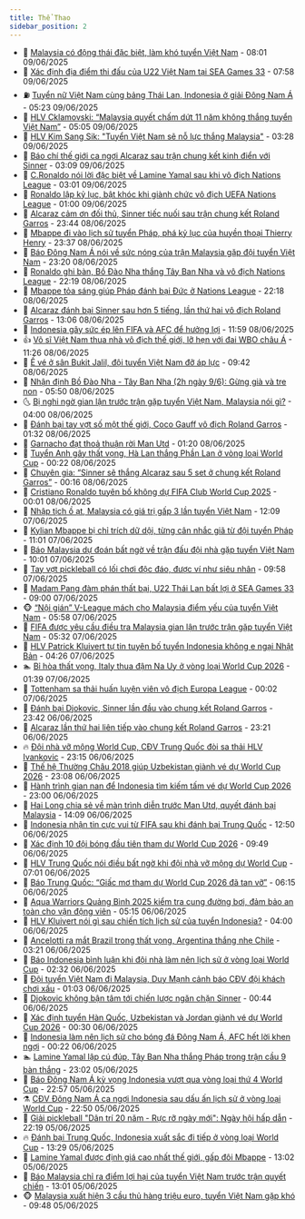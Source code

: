 ```yaml
---
title: Thể Thao
sidebar_position: 2
---
```


<!-- dantri-the-thao:START -->
- 🎡 [Malaysia có động thái đặc biệt, làm khó tuyển Việt Nam](https://dantri.com.vn/the-thao/malaysia-co-dong-thai-dac-biet-lam-kho-tuyen-viet-nam-20250609120244087.htm) - 08:01 09/06/2025
- 💯 [Xác định địa điểm thi đấu của U22 Việt Nam tại SEA Games 33](https://dantri.com.vn/the-thao/xac-dinh-dia-diem-thi-dau-cua-u22-viet-nam-tai-sea-games-33-20250609110321726.htm) - 07:58 09/06/2025
- ⛽️ [Tuyển nữ Việt Nam cùng bảng Thái Lan, Indonesia ở giải Đông Nam Á](https://dantri.com.vn/the-thao/tuyen-nu-viet-nam-cung-bang-thai-lan-indonesia-o-giai-dong-nam-a-20250609122336229.htm) - 05:23 09/06/2025
- 💃 [HLV Cklamovski: “Malaysia quyết chấm dứt 11 năm không thắng tuyển Việt Nam”](https://dantri.com.vn/the-thao/hlv-cklamovski-malaysia-quyet-cham-dut-11-nam-khong-thang-tuyen-viet-nam-20250609115934168.htm) - 05:05 09/06/2025
- 🌈 [HLV Kim Sang Sik: &quot;Tuyển Việt Nam sẽ nỗ lực thắng Malaysia&quot;](https://dantri.com.vn/the-thao/hlv-kim-sang-sik-tuyen-viet-nam-se-no-luc-thang-malaysia-20250609102039018.htm) - 03:28 09/06/2025
- 🦅 [Báo chí thế giới ca ngợi Alcaraz sau trận chung kết kinh điển với Sinner](https://dantri.com.vn/the-thao/bao-chi-the-gioi-ca-ngoi-alcaraz-sau-tran-chung-ket-kinh-dien-voi-sinner-20250609094348274.htm) - 03:09 09/06/2025
- 🌝 [C.Ronaldo nói lời đặc biệt về Lamine Yamal sau khi vô địch Nations League](https://dantri.com.vn/the-thao/cronaldo-noi-loi-dac-biet-ve-lamine-yamal-sau-khi-vo-dich-nations-league-20250609095402286.htm) - 03:01 09/06/2025
- 🚀 [Ronaldo lập kỷ lục, bật khóc khi giành chức vô địch UEFA Nations League](https://dantri.com.vn/the-thao/ronaldo-lap-ky-luc-bat-khoc-khi-gianh-chuc-vo-dich-uefa-nations-league-20250609074430265.htm) - 01:00 09/06/2025
- 🎉 [Alcaraz cảm ơn đối thủ, Sinner tiếc nuối sau trận chung kết Roland Garros](https://dantri.com.vn/the-thao/alcaraz-cam-on-doi-thu-sinner-tiec-nuoi-sau-tran-chung-ket-roland-garros-20250609064123106.htm) - 23:44 08/06/2025
- 📝 [Mbappe đi vào lịch sử tuyển Pháp, phá kỷ lục của huyền thoại Thierry Henry](https://dantri.com.vn/the-thao/mbappe-di-vao-lich-su-tuyen-phap-pha-ky-luc-cua-huyen-thoai-thierry-henry-20250608232727708.htm) - 23:37 08/06/2025
- 🦄 [Báo Đông Nam Á nói về sức nóng của trận Malaysia gặp đội tuyển Việt Nam](https://dantri.com.vn/the-thao/bao-dong-nam-a-noi-ve-suc-nong-cua-tran-malaysia-gap-doi-tuyen-viet-nam-20250608235046565.htm) - 23:20 08/06/2025
- 🎉 [Ronaldo ghi bàn, Bồ Đào Nha thắng Tây Ban Nha và vô địch Nations League](https://dantri.com.vn/the-thao/ronaldo-ghi-ban-bo-dao-nha-thang-tay-ban-nha-va-vo-dich-nations-league-20250609051927986.htm) - 22:19 08/06/2025
- 💼 [Mbappe tỏa sáng giúp Pháp đánh bại Đức ở Nations League](https://dantri.com.vn/the-thao/mbappe-toa-sang-giup-phap-danh-bai-duc-o-nations-league-20250609061423910.htm) - 22:18 08/06/2025
- 🤡 [Alcaraz đánh bại Sinner sau hơn 5 tiếng, lần thứ hai vô địch Roland Garros](https://dantri.com.vn/the-thao/alcaraz-danh-bai-sinner-sau-hon-5-tieng-lan-thu-hai-vo-dich-roland-garros-20250608200640928.htm) - 13:06 08/06/2025
- 🦆 [Indonesia gây sức ép lên FIFA và AFC để hưởng lợi](https://dantri.com.vn/the-thao/indonesia-gay-suc-ep-len-fifa-va-afc-de-huong-loi-20250608185934721.htm) - 11:59 08/06/2025
- 👍 [Võ sĩ Việt Nam thua nhà vô địch thế giới, lỡ hẹn với đai WBO châu Á](https://dantri.com.vn/the-thao/vo-si-viet-nam-thua-nha-vo-dich-the-gioi-lo-hen-voi-dai-wbo-chau-a-20250608182530817.htm) - 11:26 08/06/2025
- 💼 [Ế vé ở sân Bukit Jalil, đội tuyển Việt Nam đỡ áp lực](https://dantri.com.vn/the-thao/e-ve-o-san-bukit-jalil-doi-tuyen-viet-nam-do-ap-luc-20250608160635626.htm) - 09:42 08/06/2025
- 🦒 [Nhận định Bồ Đào Nha - Tây Ban Nha &lpar;2h ngày 9/6&rpar;: Gừng già và tre non](https://dantri.com.vn/the-thao/nhan-dinh-bo-dao-nha-tay-ban-nha-2h-ngay-96-gung-gia-va-tre-non-20250608122544278.htm) - 05:50 08/06/2025
- 🌜 [Bị nghi ngờ gian lận trước trận gặp tuyển Việt Nam, Malaysia nói gì?](https://dantri.com.vn/the-thao/bi-nghi-ngo-gian-lan-truoc-tran-gap-tuyen-viet-nam-malaysia-noi-gi-20250608105120301.htm) - 04:00 08/06/2025
- 🦆 [Đánh bại tay vợt số một thế giới, Coco Gauff vô địch Roland Garros](https://dantri.com.vn/the-thao/danh-bai-tay-vot-so-mot-the-gioi-coco-gauff-vo-dich-roland-garros-20250608083116872.htm) - 01:32 08/06/2025
- 💪 [Garnacho đạt thoả thuận rời Man Utd](https://dantri.com.vn/the-thao/garnacho-dat-thoa-thuan-roi-man-utd-20250608081051315.htm) - 01:20 08/06/2025
- 🧠 [Tuyển Anh gây thất vọng, Hà Lan thắng Phần Lan ở vòng loại World Cup](https://dantri.com.vn/the-thao/tuyen-anh-gay-that-vong-ha-lan-thang-phan-lan-o-vong-loai-world-cup-20250608071632428.htm) - 00:22 08/06/2025
- 🦄 [Chuyên gia: “Sinner sẽ thắng Alcaraz sau 5 set ở chung kết Roland Garros”](https://dantri.com.vn/the-thao/chuyen-gia-sinner-se-thang-alcaraz-sau-5-set-o-chung-ket-roland-garros-20250608000552508.htm) - 00:16 08/06/2025
- 🥸 [Cristiano Ronaldo tuyên bố không dự FIFA Club World Cup 2025](https://dantri.com.vn/the-thao/cristiano-ronaldo-tuyen-bo-khong-du-fifa-club-world-cup-2025-20250607230700193.htm) - 00:01 08/06/2025
- 🤠 [Nhập tịch ồ ạt, Malaysia có giá trị gấp 3 lần tuyển Việt Nam](https://dantri.com.vn/the-thao/nhap-tich-o-at-malaysia-co-gia-tri-gap-3-lan-tuyen-viet-nam-20250607190628582.htm) - 12:09 07/06/2025
- 👺 [Kylian Mbappe bị chỉ trích dữ dội, từng cân nhắc giã từ đội tuyển Pháp](https://dantri.com.vn/the-thao/kylian-mbappe-bi-chi-trich-du-doi-tung-can-nhac-gia-tu-doi-tuyen-phap-20250607172041782.htm) - 11:01 07/06/2025
- 📝 [Báo Malaysia dự đoán bất ngờ về trận đấu đội nhà gặp tuyển Việt Nam](https://dantri.com.vn/the-thao/bao-malaysia-du-doan-bat-ngo-ve-tran-dau-doi-nha-gap-tuyen-viet-nam-20250607162402106.htm) - 10:01 07/06/2025
- 🦆 [Tay vợt pickleball có lối chơi độc đáo, được ví như siêu nhân](https://dantri.com.vn/the-thao/tay-vot-pickleball-co-loi-choi-doc-dao-duoc-vi-nhu-sieu-nhan-20250607163559727.htm) - 09:58 07/06/2025
- 🥳 [Madam Pang đàm phán thất bại, U22 Thái Lan bất lợi ở SEA Games 33](https://dantri.com.vn/the-thao/madam-pang-dam-phan-that-bai-u22-thai-lan-bat-loi-o-sea-games-33-20250607140101445.htm) - 09:00 07/06/2025
- 🐵 [“Nội gián” V-League mách cho Malaysia điểm yếu của tuyển Việt Nam](https://dantri.com.vn/the-thao/noi-gian-v-league-mach-cho-malaysia-diem-yeu-cua-tuyen-viet-nam-20250607125801334.htm) - 05:58 07/06/2025
- 🤩 [FIFA được yêu cầu điều tra Malaysia gian lận trước trận gặp tuyển Việt Nam](https://dantri.com.vn/the-thao/fifa-duoc-yeu-cau-dieu-tra-malaysia-gian-lan-truoc-tran-gap-tuyen-viet-nam-20250607120844394.htm) - 05:32 07/06/2025
- 🤠 [HLV Patrick Kluivert tự tin tuyên bố tuyển Indonesia không e ngại Nhật Bản](https://dantri.com.vn/the-thao/hlv-patrick-kluivert-tu-tin-tuyen-bo-tuyen-indonesia-khong-e-ngai-nhat-ban-20250607102749457.htm) - 04:26 07/06/2025
- 🏊 [Bỉ hòa thất vọng, Italy thua đậm Na Uy ở vòng loại World Cup 2026](https://dantri.com.vn/the-thao/bi-hoa-that-vong-italy-thua-dam-na-uy-o-vong-loai-world-cup-2026-20250607081111557.htm) - 01:39 07/06/2025
- 🗽 [Tottenham sa thải huấn luyện viên vô địch Europa League](https://dantri.com.vn/the-thao/tottenham-sa-thai-huan-luyen-vien-vo-dich-europa-league-20250607070146143.htm) - 00:02 07/06/2025
- 🚀 [Đánh bại Djokovic, Sinner lần đầu vào chung kết Roland Garros](https://dantri.com.vn/the-thao/danh-bai-djokovic-sinner-lan-dau-vao-chung-ket-roland-garros-20250607064057557.htm) - 23:42 06/06/2025
- 🎉 [Alcaraz lần thứ hai liên tiếp vào chung kết Roland Garros](https://dantri.com.vn/the-thao/alcaraz-lan-thu-hai-lien-tiep-vao-chung-ket-roland-garros-20250607062132477.htm) - 23:21 06/06/2025
- 🔥 [Đội nhà vỡ mộng World Cup, CĐV Trung Quốc đòi sa thải HLV Ivankovic](https://dantri.com.vn/the-thao/doi-nha-vo-mong-world-cup-cdv-trung-quoc-doi-sa-thai-hlv-ivankovic-20250606231631680.htm) - 23:15 06/06/2025
- 🎉 [Thế hệ Thường Châu 2018 giúp Uzbekistan giành vé dự World Cup 2026](https://dantri.com.vn/the-thao/the-he-thuong-chau-2018-giup-uzbekistan-gianh-ve-du-world-cup-2026-20250607002743075.htm) - 23:08 06/06/2025
- 🎡 [Hành trình gian nan để Indonesia tìm kiếm tấm vé dự World Cup 2026](https://dantri.com.vn/the-thao/hanh-trinh-gian-nan-de-indonesia-tim-kiem-tam-ve-du-world-cup-2026-20250606171729866.htm) - 23:00 06/06/2025
- 🐻 [Hai Long chia sẻ về màn trình diễn trước Man Utd, quyết đánh bại Malaysia](https://dantri.com.vn/the-thao/hai-long-chia-se-ve-man-trinh-dien-truoc-man-utd-quyet-danh-bai-malaysia-20250606210908135.htm) - 14:09 06/06/2025
- 🌊 [Indonesia nhận tin cực vui từ FIFA sau khi đánh bại Trung Quốc](https://dantri.com.vn/the-thao/indonesia-nhan-tin-cuc-vui-tu-fifa-sau-khi-danh-bai-trung-quoc-20250606195056292.htm) - 12:50 06/06/2025
- 💃 [Xác định 10 đội bóng đầu tiên tham dự World Cup 2026](https://dantri.com.vn/the-thao/xac-dinh-10-doi-bong-dau-tien-tham-du-world-cup-2026-20250606164907507.htm) - 09:49 06/06/2025
- 🤔 [HLV Trung Quốc nói điều bất ngờ khi đội nhà vỡ mộng dự World Cup](https://dantri.com.vn/the-thao/hlv-trung-quoc-noi-dieu-bat-ngo-khi-doi-nha-vo-mong-du-world-cup-20250606132719561.htm) - 07:01 06/06/2025
- 🤭 [Báo Trung Quốc: “Giấc mơ tham dự World Cup 2026 đã tan vỡ”](https://dantri.com.vn/the-thao/bao-trung-quoc-giac-mo-tham-du-world-cup-2026-da-tan-vo-20250606075832643.htm) - 06:15 06/06/2025
- 👹 [Aqua Warriors Quảng Bình 2025 kiểm tra cung đường bơi, đảm bảo an toàn cho vận động viên](https://dantri.com.vn/the-thao/aqua-warriors-quang-binh-2025-kiem-tra-cung-duong-boi-dam-bao-an-toan-cho-van-dong-vien-20250606114610147.htm) - 05:15 06/06/2025
- 🗽 [HLV Kluivert nói gì sau chiến tích lịch sử của tuyển Indonesia?](https://dantri.com.vn/the-thao/hlv-kluivert-noi-gi-sau-chien-tich-lich-su-cua-tuyen-indonesia-20250606104055392.htm) - 04:00 06/06/2025
- 🥳 [Ancelotti ra mắt Brazil trong thất vọng, Argentina thắng nhẹ Chile](https://dantri.com.vn/the-thao/ancelotti-ra-mat-brazil-trong-that-vong-argentina-thang-nhe-chile-20250606102056743.htm) - 03:21 06/06/2025
- 💃 [Báo Indonesia bình luận khi đội nhà làm nên lịch sử ở vòng loại World Cup](https://dantri.com.vn/the-thao/bao-indonesia-binh-luan-khi-doi-nha-lam-nen-lich-su-o-vong-loai-world-cup-20250606093218753.htm) - 02:32 06/06/2025
- 🧰 [Đội tuyển Việt Nam đi Malaysia, Duy Mạnh cảnh báo CĐV đội khách chơi xấu](https://dantri.com.vn/the-thao/doi-tuyen-viet-nam-di-malaysia-duy-manh-canh-bao-cdv-doi-khach-choi-xau-20250606080223236.htm) - 01:03 06/06/2025
- 💪 [Djokovic không bận tâm tới chiến lược ngăn chặn Sinner](https://dantri.com.vn/the-thao/djokovic-khong-ban-tam-toi-chien-luoc-ngan-chan-sinner-20250606074404588.htm) - 00:44 06/06/2025
- 🚀 [Xác định tuyển Hàn Quốc, Uzbekistan và Jordan giành vé dự World Cup 2026](https://dantri.com.vn/the-thao/xac-dinh-tuyen-han-quoc-uzbekistan-va-jordan-gianh-ve-du-world-cup-2026-20250606071737092.htm) - 00:30 06/06/2025
- 🤠 [Indonesia làm nên lịch sử cho bóng đá Đông Nam Á, AFC hết lời khen ngợi](https://dantri.com.vn/the-thao/indonesia-lam-nen-lich-su-cho-bong-da-dong-nam-a-afc-het-loi-khen-ngoi-20250606072212072.htm) - 00:22 06/06/2025
- 🏊 [Lamine Yamal lập cú đúp, Tây Ban Nha thắng Pháp trong trận cầu 9 bàn thắng](https://dantri.com.vn/the-thao/lamine-yamal-lap-cu-dup-tay-ban-nha-thang-phap-trong-tran-cau-9-ban-thang-20250606060223325.htm) - 23:02 05/06/2025
- 🦄 [Báo Đông Nam Á kỳ vọng Indonesia vượt qua vòng loại thứ 4 World Cup](https://dantri.com.vn/the-thao/bao-dong-nam-a-ky-vong-indonesia-vuot-qua-vong-loai-thu-4-world-cup-20250606004648929.htm) - 22:57 05/06/2025
- ⚗️ [CĐV Đông Nam Á ca ngợi Indonesia sau dấu ấn lịch sử ở vòng loại World Cup](https://dantri.com.vn/the-thao/cdv-dong-nam-a-ca-ngoi-indonesia-sau-dau-an-lich-su-o-vong-loai-world-cup-20250606002218770.htm) - 22:50 05/06/2025
- 🥷 [Giải pickleball &quot;Dân trí 20 năm - Rực rỡ ngày mới&quot;: Ngày hội hấp dẫn](https://dantri.com.vn/the-thao/giai-pickleball-dan-tri-20-nam-ruc-ro-ngay-moi-ngay-hoi-hap-dan-20250605150403244.htm) - 22:19 05/06/2025
- 🔥 [Đánh bại Trung Quốc, Indonesia xuất sắc đi tiếp ở vòng loại World Cup](https://dantri.com.vn/the-thao/danh-bai-trung-quoc-indonesia-xuat-sac-di-tiep-o-vong-loai-world-cup-20250605202903458.htm) - 13:29 05/06/2025
- 🦅 [Lamine Yamal được định giá cao nhất thế giới, gấp đôi Mbappe](https://dantri.com.vn/the-thao/lamine-yamal-duoc-dinh-gia-cao-nhat-the-gioi-gap-doi-mbappe-20250605183217458.htm) - 13:02 05/06/2025
- 🌝 [Báo Malaysia chỉ ra điểm lợi hại của tuyển Việt Nam trước trận quyết chiến](https://dantri.com.vn/the-thao/bao-malaysia-chi-ra-diem-loi-hai-cua-tuyen-viet-nam-truoc-tran-quyet-chien-20250605194026463.htm) - 13:01 05/06/2025
- 🐵 [Malaysia xuất hiện 3 cầu thủ hàng triệu euro, tuyển Việt Nam gặp khó](https://dantri.com.vn/the-thao/malaysia-xuat-hien-3-cau-thu-hang-trieu-euro-tuyen-viet-nam-gap-kho-20250605130117973.htm) - 09:48 05/06/2025<!-- dantri-the-thao:END -->
